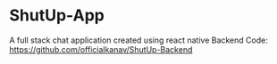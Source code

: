 # ShutUp-App
A full stack chat application created using react native
Backend Code: https://github.com/officialkanav/ShutUp-Backend
